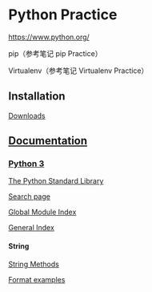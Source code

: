 # Python Practice

https://www.python.org/

pip（参考笔记 pip Practice）

Virtualenv（参考笔记 Virtualenv Practice）

## Installation

[Downloads](https://www.python.org/downloads/)

## [Documentation](https://www.python.org/doc/)

### [Python 3](https://docs.python.org/3/)

[The Python Standard Library](https://docs.python.org/3/library/index.html)

[Search page](https://docs.python.org/3/search.html)

[Global Module Index](https://docs.python.org/3/py-modindex.html)

[General Index](https://docs.python.org/3/genindex.html)

#### String

[String Methods](https://docs.python.org/3/library/stdtypes.html#string-methods)

[Format examples](https://docs.python.org/3/library/string.html#format-examples)
